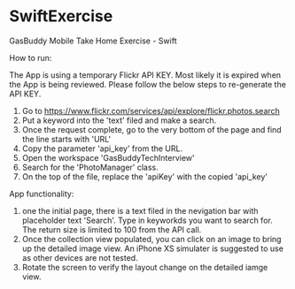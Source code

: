 # SwiftExercise
GasBuddy Mobile Take Home Exercise - Swift


How to run:

The App is using a temporary Flickr API KEY. Most likely it is expired when the App is being reviewed. Please follow the below steps 
to re-generate the API KEY.

1. Go to https://www.flickr.com/services/api/explore/flickr.photos.search
2. Put a keyword into the 'text' filed and make a search.
3. Once the request complete, go to the very bottom of the page and find the line starts with 'URL'
4. Copy the parameter 'api_key' from the URL.
5. Open the workspace 'GasBuddyTechInterview'
6. Search for the 'PhotoManager' class.
7. On the top of the file, replace the 'apiKey' with the copied 'api_key'


App functionality:

1. one the initial page, there is a text filed in the nevigation bar with placeholder text 'Search'. Type in keyworkds you want to
search for. The return size is limited to 100 from the API call.
2. Once the collection view populated, you can click on an image to bring up the detailed image view. An iPhone XS simulater is suggested
to use as other devices are not tested.
3. Rotate the screen to verify the layout change on the detailed iamge view.
